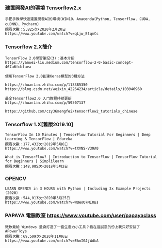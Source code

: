 #
```


```
### 建置開發AI的環境 Tensorflow2.x
```
手把手教學快速建置開發AI的環境(WIN10、Anaconda(Python, Tensorflow, CUDA, cuDNN)、Pycharm)
觀看次數：5,825次•2020年2月20日
https://www.youtube.com/watch?v=qLjw_EtqmCs
```
### Tensorflow 2.X簡介
```
TensorFlow 2.0學習筆記(3)：基本介紹
https://yanwei-liu.medium.com/tensorflow-2-0-basic-concept-467a6fcbfaea
```
```
使用TensorFlow 2.0創建Keras模型的3種方法

https://zhuanlan.zhihu.com/p/113385350
https://blog.csdn.net/weixin_42264234/article/details/103946960
```
```
最全Tensorflow2.0 入门教程持续更新
https://zhuanlan.zhihu.com/p/59507137

https://github.com/czy36mengfei/tensorflow2_tutorials_chinese
```
### Tensorflow 1.X[舊版2019.10]
```
TensorFlow In 10 Minutes | TensorFlow Tutorial For Beginners | Deep Learning & TensorFlow | Edureka
觀看次數：177,432次•2019年5月6日
https://www.youtube.com/watch?v=tXVNS-V39A0
```
```
What is TensorFlow? | Introduction to TensorFlow | TensorFlow Tutorial for Beginners | Simplilearn
觀看次數：148,905次•2018年5月2日
```

### OPENCV 
```
LEARN OPENCV in 3 HOURS with Python | Including 3x Example Projects (2020)
觀看次數：544,013次•2020年3月25日
https://www.youtube.com/watch?v=WQeoO7MI0Bs
```
### PAPAYA 電腦教室 https://www.youtube.com/user/papayaclass
```
微軟竟給 Windows 量身打造了一套生產力小工具？看在這誠意的份上我只好安裝了 #PowerToys
觀看次數：69,509次•2020年11月6日
https://www.youtube.com/watch?v=EAoIGJjWdbA
```
